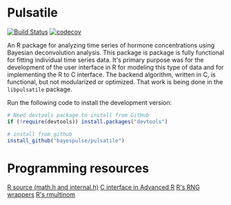 Pulsatile
=========

[![Build Status](https://travis-ci.org/BayesPulse/pulsatile.svg?branch=master)](https://travis-ci.org/BayesPulse/pulsatile)
[![codecov](https://codecov.io/gh/BayesPulse/pulsatile/branch/master/graph/badge.svg)](https://codecov.io/gh/BayesPulse/pulsatile)

An R package for analyzing time series of hormone concentrations using Bayesian deconvolution analysis.  This package is package is fully functional for fitting individual time series data.  It's primary purpose was for the development of the user interface in R for modeling this type of data and for implementing the R to C interface.  The backend algorithm, written in C, is functional, but not modularized or optimized.  That work is being done in the `libpulsatile` package.

Run the following code to install the development version:

``` r
# Need devtools package to install from GitHub
if (!require(devtools)) install.packages("devtools")

# install from github
install_github("bayespulse/pulsatile")
```

Programming resources
=====================

[R source (math.h and internal.h)](https://github.com/wch/r-source)
[C interface in Advanced R](http://adv-r.had.co.nz/C-interface.html)
[R's RNG wrappers](https://svn.r-project.org/R/trunk/src/library/stats/R/distn.R)
[R's rmultinom](https://svn.r-project.org/R/trunk/src/nmath/rmultinom.c)
